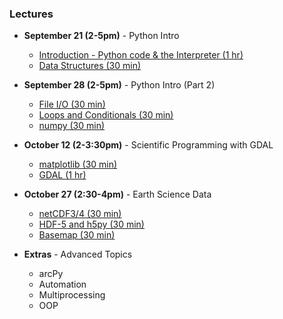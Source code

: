 ### Lectures

* __September 21 (2-5pm)__ - Python Intro
  * [Introduction - Python code & the Interpreter (1 hr)](http://github.com/edmondb/developython/blob/master/Lectures/Week_01/01_intro.ipynb)
  * [Data Structures (30 min)](http://github.com/edmondb/developython/blob/master/Lectures/Week_01/02_data_structures.ipynb)

* __September 28 (2-5pm)__ - Python Intro (Part 2)
  * [File I/O (30 min)](http://github.com/edmondb/developython/blob/master/Lectures/Week_02/03_FileIO.ipynb)
  * [Loops and Conditionals (30 min)](http://github.com/edmondb/developython/blob/master/Lectures/Week_02/04_conditionals_loops.ipynb)
  * [numpy (30 min)](http://github.com/edmondb/developython/blob/master/Lectures/Week_02/05_numpy.ipynb)

* __October 12 (2-3:30pm)__ - Scientific Programming with GDAL
  * [matplotlib (30 min)](http://github.com/edmondb/developython/blob/master/Lectures/Week_03/01_matplotlib.ipynb)
  * [GDAL (1 hr)](http://github.com/edmondb/developython/blob/master/Lectures/Week_03/gdal/gdal.ipynb)

* __October 27 (2:30-4pm)__ - Earth Science Data
  * [netCDF3/4 (30 min)]()
  * [HDF-5 and h5py (30 min)]()
  * [Basemap (30 min)]()

* __Extras__ - Advanced Topics
  * arcPy
  * Automation
  * Multiprocessing
  * OOP
